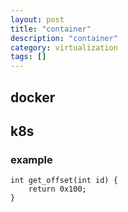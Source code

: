 ```yaml
---
layout: post
title: "container"
description: "container"
category: virtualization
tags: []
---
```

## docker
## k8s
### example
    int get_offset(int id) {
        return 0x100;
    }
